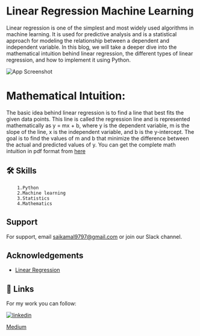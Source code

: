 
# Linear Regression Machine Learning

Linear regression is one of the simplest and most widely used algorithms in machine learning. It is used for predictive analysis and is a statistical approach for modeling the relationship between a dependent and independent variable. In this blog, we will take a deeper dive into the mathematical intuition behind linear regression, the different types of linear regression, and how to implement it using Python.

![App Screenshot](https://miro.medium.com/v2/resize:fit:720/format:webp/1*KP0U9y1o4QUaFMwUsXqXyw.png)

# Mathematical Intuition:
The basic idea behind linear regression is to find a line that best fits the given data points. This line is called the regression line and is represented mathematically as y = mx + b, where y is the dependent variable, m is the slope of the line, x is the independent variable, and b is the y-intercept. The goal is to find the values of m and b that minimize the difference between the actual and predicted values of y.
You can get the complete math intuition in pdf format from [here](https://github.com/saikamal3344/Linear-Regression-Machine-Learning-) 

## 🛠 Skills

        1.Python 
        2.Machine learning 
        3.Statistics
        4.Mathematics


## Support

For support, email saikamal9797@gmail.com or join our Slack channel.


## Acknowledgements

 - [Linear Regression](https://www.javatpoint.com/linear-regression-in-machine-learning)


## 🔗 Links

For my work you can follow:


[![linkedin](https://img.shields.io/badge/linkedin-0A66C2?style=for-the-badge&logo=linkedin&logoColor=white)](https://www.linkedin.com/in/sai-kamal-korlakunta-a81326163/)

[Medium](https://medium.com/@korlakuntasaikamal10)


